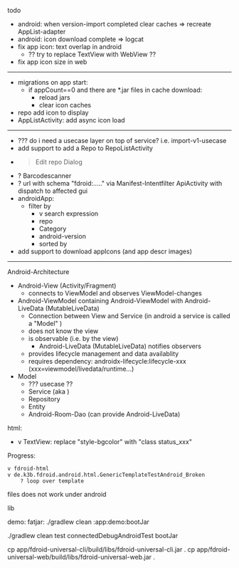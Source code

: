 todo

* android: when version-import completed clear caches => recreate AppList-adapter
* android: icon download complete => logcat
* fix app icon: text overlap in android
  * ?? try to replace TextView with WebView ??
* fix app icon size in web

-----

* migrations on app start:
  * if appCount==0 and there are *.jar files in cache download:
    * reload jars
    * clear icon caches
* repo add icon to display
* AppListActivity: add async icon load

------

* ??? do i need a usecase layer on top of service? i.e. import-v1-usecase
* add support to add a Repo to RepoListActivity
* > Edit repo Dialog
* ? Barcodescanner
* ? url with schema "fdroid:....." via Manifest-Intentfilter ApiActivity with dispatch to affected
  gui
* androidApp:
  * filter by
    * v search expression
    * repo
    * Category
    * android-version
    * sorted by
* add support to download appIcons (and app descr images)

-----

Android-Architecture

* Android-View (Activity/Fragment)
  * connects to ViewModel and observes ViewModel-changes
* Android-ViewModel containing Android-ViewModel with Android-LiveData (MutableLiveData)
  * Connection between View and Service (in android a service is called a "Model" )
  * does not know the view
  * is observable (i.e. by the view)
    * Android-LiveData (MutableLiveData) notifies observers
  * provides lifecycle management and data availablity
  * requires dependency: androidx-lifecycle:lifecycle-xxx (xxx=viewmodel/livedata/runtime...)
* Model
  * ??? usecase ??
  * Service (aka  )
  * Repository
  * Entity
  * Android-Room-Dao (can provide Android-LiveData)

html:

* v TextView: replace "style-bgcolor" with "class status_xxx"

Progress:

    v fdroid-html 
    v de.k3b.fdroid.android.html.GenericTemplateTestAndroid_Broken 
        ? loop over template

files does not work under android

lib

demo:
fatjar: ./gradlew clean :app:demo:bootJar

./gradlew clean test connectedDebugAndroidTest bootJar

cp app/fdroid-universal-cli/build/libs/fdroid-universal-cli.jar . cp
app/fdroid-universal-web/build/libs/fdroid-universal-web.jar .
 




